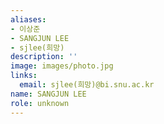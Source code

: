 ```yaml
---
aliases:
- 이상준
- SANGJUN LEE
- sjlee(희망)
description: ''
image: images/photo.jpg
links:
  email: sjlee(희망)@bi.snu.ac.kr
name: SANGJUN LEE
role: unknown
---
```

